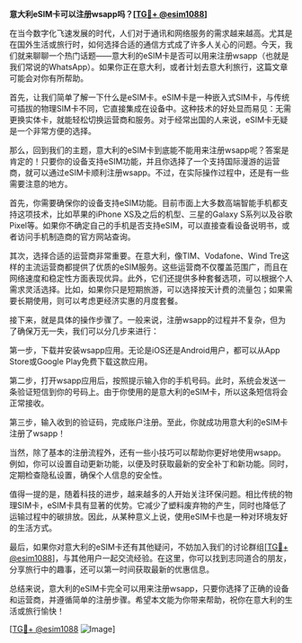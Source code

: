 **意大利eSIM卡可以注册wsapp吗？[[TG💪+ @esim1088](https://t.me/s/esim1088)]**

在当今数字化飞速发展的时代，人们对于通讯和网络服务的需求越来越高。尤其是在国外生活或旅行时，如何选择合适的通信方式成了许多人关心的问题。今天，我们就来聊聊一个热门话题——意大利的eSIM卡是否可以用来注册wsapp（也就是我们常说的WhatsApp）。如果你正在意大利，或者计划去意大利旅行，这篇文章可能会对你有所帮助。

首先，让我们简单了解一下什么是eSIM卡。eSIM卡是一种嵌入式SIM卡，与传统可插拔的物理SIM卡不同，它直接集成在设备中。这种技术的好处显而易见：无需更换实体卡，就能轻松切换运营商和服务。对于经常出国的人来说，eSIM卡无疑是一个非常方便的选择。

那么，回到我们的主题，意大利的eSIM卡到底能不能用来注册wsapp呢？答案是肯定的！只要你的设备支持eSIM功能，并且你选择了一个支持国际漫游的运营商，就可以通过eSIM卡顺利注册wsapp。不过，在实际操作过程中，还是有一些需要注意的地方。

首先，你需要确保你的设备支持eSIM功能。目前市面上大多数高端智能手机都支持这项技术，比如苹果的iPhone XS及之后的机型、三星的Galaxy S系列以及谷歌Pixel等。如果你不确定自己的手机是否支持eSIM，可以直接查看设备说明书，或者访问手机制造商的官方网站查询。

其次，选择合适的运营商非常重要。在意大利，像TIM、Vodafone、Wind Tre这样的主流运营商都提供了优质的eSIM服务。这些运营商不仅覆盖范围广，而且在网络速度和稳定性方面表现优异。此外，它们还提供多种套餐选项，可以根据个人需求灵活选择。比如，如果你只是短期旅游，可以选择按天计费的流量包；如果需要长期使用，则可以考虑更经济实惠的月度套餐。

接下来，就是具体的操作步骤了。一般来说，注册wsapp的过程并不复杂，但为了确保万无一失，我们可以分几步来进行：

第一步，下载并安装wsapp应用。无论是iOS还是Android用户，都可以从App Store或Google Play免费下载这款应用。

第二步，打开wsapp应用后，按照提示输入你的手机号码。此时，系统会发送一条验证短信到你的号码上。由于你使用的是意大利的eSIM卡，所以这条短信将会正常接收。

第三步，输入收到的验证码，完成账户注册。至此，你就成功用意大利的eSIM卡注册了wsapp！

当然，除了基本的注册流程外，还有一些小技巧可以帮助你更好地使用wsapp。例如，你可以设置自动更新功能，以便及时获取最新的安全补丁和新功能。同时，定期检查隐私设置，确保个人信息的安全性。

值得一提的是，随着科技的进步，越来越多的人开始关注环保问题。相比传统的物理SIM卡，eSIM卡具有显著的优势。它减少了塑料废弃物的产生，同时也降低了运输过程中的碳排放。因此，从某种意义上说，使用eSIM卡也是一种对环境友好的生活方式。

最后，如果你对意大利的eSIM卡还有其他疑问，不妨加入我们的讨论群组[[TG💪+ @esim1088](https://t.me/s/esim1088)]，与其他用户一起交流经验。在这里，你可以找到志同道合的朋友，分享旅行中的趣事，还可以第一时间获取最新的优惠信息。

总结来说，意大利的eSIM卡完全可以用来注册wsapp，只要你选择了正确的设备和运营商，并遵循简单的注册步骤。希望本文能为你带来帮助，祝你在意大利的生活或旅行愉快！

[[TG💪+ @esim1088](https://t.me/s/esim1088) ![Image](https://i.postimg.cc/4NQfJmqS/Snipaste-2025-05-13-00-14-12.png)]